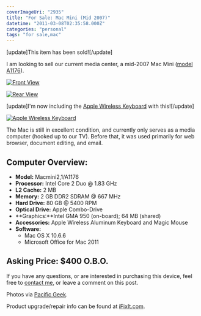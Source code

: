 ```yaml
---
coverImageUri: "2935"
title: "For Sale: Mac Mini (Mid 2007)"
datetime: "2011-03-08T02:35:58.000Z"
categories: "personal"
tags: "for sale,mac"
---
```


\[update\]This item has been sold!\[/update\]

I am looking to sell our current media center, a mid-2007 Mac Mini ([model A1176](http://www.ifixit.com/Device/Mac_mini_Model_A1176 "Mac Mini Model A1176 @ iFixIt")).

[![](http://assets.brandonmartinez.com/brandonmartinez/2011/03/MB138LLA-5R-2.jpg "Front View")](http://assets.brandonmartinez.com/brandonmartinez/2011/03/MB138LLA-5R-2.jpg)

[![](http://assets.brandonmartinez.com/brandonmartinez/2011/03/MB138LLA-5R.jpg "Rear View")](http://assets.brandonmartinez.com/brandonmartinez/2011/03/MB138LLA-5R.jpg)

\[update\]I'm now including the [Apple Wireless Keyboard](http://www.apple.com/keyboard/ "Apple Wireless Keyboard @ apple.com") with this!\[/update\]

[![](http://assets.brandonmartinez.com/brandonmartinez/2011/03/hero_2_20091020-575x268.jpg "Apple Wireless Keyboard")](http://assets.brandonmartinez.com/brandonmartinez/2011/03/hero_2_20091020.jpg)

The Mac is still in excellent condition, and currently only serves as a media computer (hooked up to our TV). Before that, it was used primarily for web browser, document editing, and email.

## Computer Overview:

- **Model:** Macmini2,1/A1176
- **Processor:** Intel Core 2 Duo @ 1.83 GHz
- **L2 Cache:** 2 MB
- **Memory:** 2 GB DDR2 SDRAM @ 667 MHz
- **Hard Drive:** 80 GB @ 5400 RPM
- **Optical Drive:** Apple Combo-Drive
- **Graphics:**Intel GMA 950 (on-board); 64 MB (shared)
- **Accessories:** Apple Wireless Aluminum Keyboard and Magic Mouse
- **Software:**
    - Mac OS X 10.6.6
    - Microsoft Office for Mac 2011

## Asking Price: $400 O.B.O.

If you have any questions, or are interested in purchasing this device, feel free to [contact me](/contact), or leave a comment on this post.

Photos via [Pacific Geek](http://www.pacificgeek.com/product.asp?c=220&s=1519&ID=847282&P=F).

Product upgrade/repair info can be found at [iFixIt.com](http://www.ifixit.com/Device/Mac_mini_Model_A1176).
